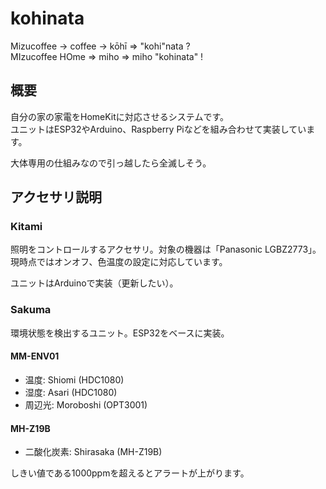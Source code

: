 # kohinata
Mizucoffee -> coffee -> kōhī => "kohi"nata ?  
MIzucoffee HOme => miho => miho "kohinata" !

## 概要
自分の家の家電をHomeKitに対応させるシステムです。   
ユニットはESP32やArduino、Raspberry Piなどを組み合わせて実装しています。   

大体専用の仕組みなので引っ越したら全滅しそう。

## アクセサリ説明

### Kitami
照明をコントロールするアクセサリ。対象の機器は「Panasonic LGBZ2773」。
現時点ではオンオフ、色温度の設定に対応しています。

ユニットはArduinoで実装（更新したい）。

### Sakuma
環境状態を検出するユニット。ESP32をベースに実装。

#### MM-ENV01
- 温度: Shiomi (HDC1080)
- 湿度: Asari (HDC1080)
- 周辺光: Moroboshi (OPT3001)

#### MH-Z19B
- 二酸化炭素: Shirasaka (MH-Z19B)

しきい値である1000ppmを超えるとアラートが上がります。